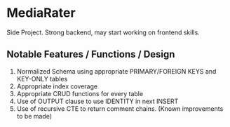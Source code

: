 # MediaRater
Side Project. Strong backend, may start working on frontend skills.
## Notable Features / Functions / Design
1. Normalized Schema using appropriate PRIMARY/FOREIGN KEYS and KEY-ONLY tables
2. Appropriate index coverage
3. Appropriate CRUD functions for every table
4. Use of OUTPUT clause to use IDENTITY in next INSERT
5. Use of recursive CTE to return comment chains. (Known improvements to be made)
